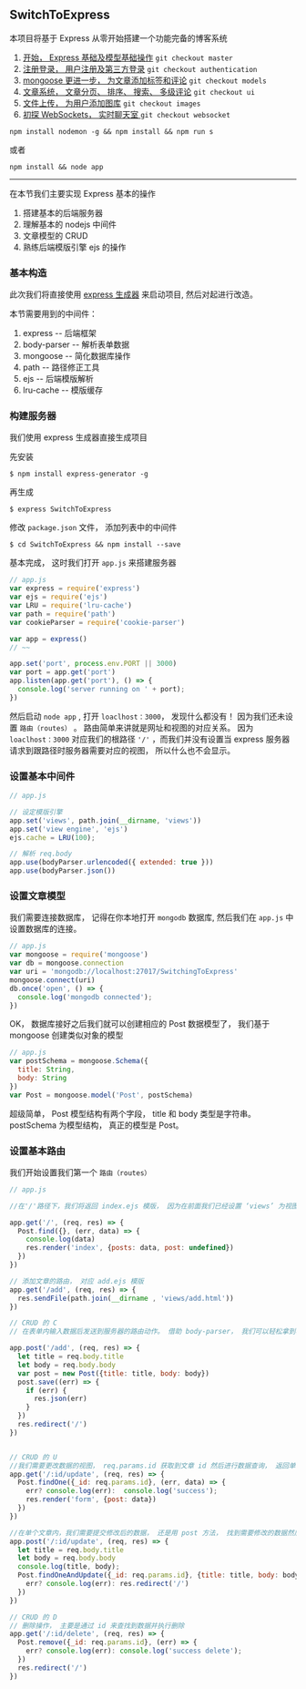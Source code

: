 ## SwitchToExpress

本项目将基于 Express 从零开始搭建一个功能完备的博客系统
1. [开始， Express 基础及模型基础操作](https://github.com/hiscc/SwitchToExpress/tree/authentication) ``git checkout master``
1. [注册登录， 用户注册及第三方登录](https://github.com/hiscc/SwitchToExpress/tree/authentication) ``git checkout authentication``
1. [mongoose 更进一步， 为文章添加标签和评论](https://github.com/hiscc/SwitchToExpress/tree/models)  ``git checkout models``
1. [文章系统， 文章分页、 排序、 搜索、 多级评论](https://github.com/hiscc/SwitchToExpress/tree/ui)  ``git checkout ui``
1. [文件上传， 为用户添加图库](https://github.com/hiscc/SwitchToExpress/tree/images)  ``git checkout images``
1. [初探 WebSockets， 实时聊天室 ](https://github.com/hiscc/SwitchToExpress/tree/websocket)  ``git checkout websocket``

``npm install nodemon -g && npm install && npm run s``
  
或者

``npm install && node app``  
****
在本节我们主要实现 Express 基本的操作

1. 搭建基本的后端服务器  
1. 理解基本的 nodejs 中间件
1. 文章模型的 CRUD
1. 熟练后端模版引擎 ejs 的操作

### 基本构造

此次我们将直接使用 [express 生成器](http://www.expressjs.com.cn/starter/generator.html) 来启动项目, 然后对起进行改造。

本节需要用到的中间件：

1. express  -- 后端框架
1. body-parser  -- 解析表单数据
1. mongoose  -- 简化数据库操作
1. path  -- 路径修正工具
1. ejs  -- 后端模版解析
1. lru-cache  -- 模版缓存

### 构建服务器

我们使用 express 生成器直接生成项目

先安装

``$ npm install express-generator -g``

再生成

``$ express SwitchToExpress``

修改 ``package.json`` 文件， 添加列表中的中间件

``$ cd SwitchToExpress && npm install --save``

基本完成， 这时我们打开 ``app.js`` 来搭建服务器

```` js
// app.js
var express = require('express')
var ejs = require('ejs')
var LRU = require('lru-cache')
var path = require('path')
var cookieParser = require('cookie-parser')

var app = express()
// ~~

app.set('port', process.env.PORT || 3000)
var port = app.get('port')
app.listen(app.get('port'), () => {
  console.log('server running on ' + port);
})
````

然后启动 ``node app`` , 打开 ``loaclhost：3000``， 发现什么都没有！ 因为我们还未设置 ``路由（routes）`` 。 路由简单来讲就是网址和视图的对应关系。 因为 ``loaclhost：3000`` 对应我们的根路径 ``'/'`` ，而我们并没有设置当 express 服务器请求到跟路径时服务器需要对应的视图， 所以什么也不会显示。

### 设置基本中间件

````js
// app.js

// 设定模版引擎
app.set('views', path.join(__dirname, 'views'))
app.set('view engine', 'ejs')
ejs.cache = LRU(100);

// 解析 req.body
app.use(bodyParser.urlencoded({ extended: true }))
app.use(bodyParser.json())
````

### 设置文章模型

我们需要连接数据库， 记得在你本地打开 ``mongodb`` 数据库, 然后我们在 ``app.js`` 中设置数据库的连接。

````js
// app.js
var mongoose = require('mongoose')
var db = mongoose.connection
var uri = 'mongodb://localhost:27017/SwitchingToExpress'
mongoose.connect(uri)
db.once('open', () => {
  console.log('mongodb connected');
})

````

OK， 数据库接好之后我们就可以创建相应的 Post 数据模型了， 我们基于 mongoose 创建类似对象的模型

````js
// app.js
var postSchema = mongoose.Schema({
  title: String,
  body: String
})
var Post = mongoose.model('Post', postSchema)
````

超级简单， Post 模型结构有两个字段， title 和 body 类型是字符串。 postSchema 为模型结构， 真正的模型是 Post。

### 设置基本路由

我们开始设置我们第一个 ``路由（routes）``

````js
// app.js

//在'/'路径下，我们将返回 index.ejs 模版， 因为在前面我们已经设置 ‘views’ 为视图路径所以这里不需要写成 render('views/index') 了， 后面的 posts 就是模版需要解析的数据， 具体内容可以查看 index.ejs

app.get('/', (req, res) => {
  Post.find({}, (err, data) => {
    console.log(data)
    res.render('index', {posts: data, post: undefined})
  })
})

// 添加文章的路由， 对应 add.ejs 模版
app.get('/add', (req, res) => {
  res.sendFile(path.join(__dirname , 'views/add.html'))
})

// CRUD 的 C
// 在表单内输入数据后发送到服务器的路由动作。 借助 body-parser， 我们可以轻松拿到表单里的数据 ，通过 req.body 便能取得提交的数据， 然后我们创建一个新的对象实例写入到数据库内

app.post('/add', (req, res) => {
  let title = req.body.title
  let body = req.body.body
  var post = new Post({title: title, body: body})
  post.save((err) => {
    if (err) {
      res.json(err)
    }
  })
  res.redirect('/')
})


// CRUD 的 U
//我们需要更改数据的视图， req.params.id 获取到文章 id 然后进行数据查询， 返回单个文章数据
app.get('/:id/update', (req, res) => {
  Post.findOne({_id: req.params.id}, (err, data) => {
    err? console.log(err):  console.log('success');
    res.render('form', {post: data})
  })
})

//在单个文章内，我们需要提交修改后的数据， 还是用 post 方法， 找到需要修改的数据然后传入新数据
app.post('/:id/update', (req, res) => {
  let title = req.body.title
  let body = req.body.body
  console.log(title, body);
  Post.findOneAndUpdate({_id: req.params.id}, {title: title, body: body}, (err, data) => {
    err? console.log(err): res.redirect('/')
  })
})

// CRUD 的 D
// 删除操作， 主要是通过 id 来查找到数据并执行删除
app.get('/:id/delete', (req, res) => {
  Post.remove({_id: req.params.id}, (err) => {
    err? console.log(err): console.log('success delete');
  })
  res.redirect('/')
})
````
